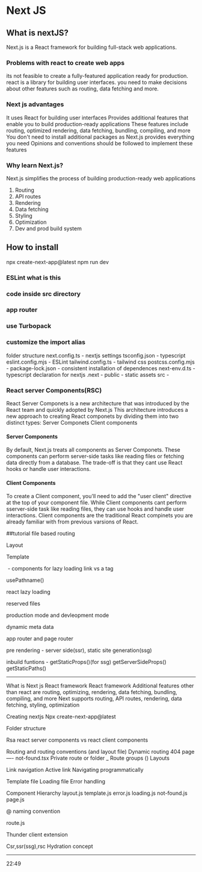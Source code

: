 # Next JS

## What is nextJS?
Next.js is a React framework for building full-stack web applications.

### Problems with react to create web apps
its not feasible to create a fully-featured application ready for production.
react is a library for building user interfaces.
you need to make decisions about other features such as routing, data fetching and more.

### Next js advantages
It uses React for building user interfaces
Provides additional features that enable you to build production-ready applications
These features include routing, optimized rendering, data fetching, bundling,
compiling, and more
You don't need to install additional packages as Next.js provides everything you
need
Opinions and conventions should be followed to implement these features

### Why learn Next.js?
Next.js simplifies the process of building production-ready web applications
1. Routing
2. API routes
3. Rendering
4. Data fetching
5. Styling
6. Optimization
7. Dev and prod build system

## How to install 
npx create-next-app@latest
npm run dev

### ESLint what is this

### code inside src directory 

### app router

### use Turbopack

### customize the import alias

folder structure
next.config.ts - nextjs settings
tsconfig.json - typescript
eslint.config.mjs - ESLint
tailwind.config.ts - tailwind css
postcss.config.mjs - 
package-lock.json - consistent installation of dependences
next-env.d.ts - typescript declaration for nextjs
.next - 
public - static assets
src - 

### React server Components(RSC)
React Server Componets is a new architecture that was introduced by the React team and quickly adopted by Next.js
This architecture introduces a new approach to creating React componets by dividing them into two distinct types:
Server Componets
Client components

#### Server Components
By default, Next.js treats all components as Server Componets.
These components can perform server-side tasks like reading files or fetching data directly from a database.
The trade-off is that they cant use React hooks or handle user interactions.

#### Client Components
To create a Client component, you'll need to add the "user client" directive at the top of your component file.
While Client components cant perform sserver-side task like reading files, they can use hooks and handle user interactions.
Client components are the traditional React compinets you are already familiar with from previous varsions of React.


##tutorial
file based routing

Layout

Template

<Image> - components for lazy loading
link vs a tag

usePathname()

react <suspense> lazy loading

reserved files

production mode and devleopment mode

dynamic meta data

app router and page router

pre rendering - server side(ssr), static site generation(ssg)

inbuild funtions - getStaticProps()(for ssg)
                   getServerSideProps()
                   getStaticPaths()

--------------------------------------

What is Next js
React framework
React framework
Additional features other than react are routing, optimizing, rendering, data fetching, bundling, compiling, and more
Next supports routing, API routes, rendering, data fetching, styling, optimization

Creating nextjs
Npx create-next-app@latest

Folder structure

Rsa react server components vs react client components 

Routing  and routing conventions (and layout file)
Dynamic routing
404 page —-  not-found.tsx
Private route or folder _
 Route groups ()
Layouts

Link navigation
Active link
Navigating programmatically

Template file
Loading file
Error handling

Component Hierarchy
layout.js
template.js
error.js
loading.js
not-found.js
page.js

@ naming convention

route.js

Thunder client extension


Csr,ssr(ssg),rsc
Hydration concept


-------

22:49